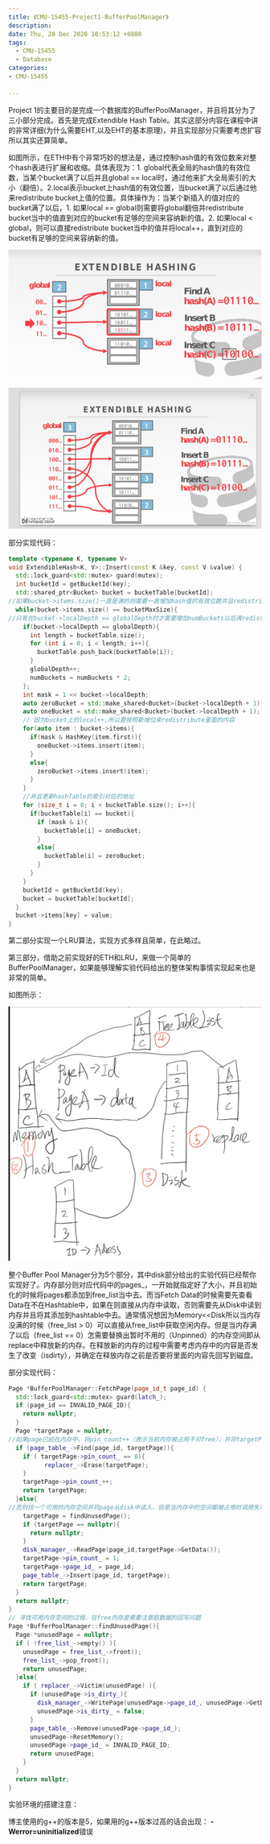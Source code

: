 ```yaml
---
title: 《CMU-15455-Project1-BufferPoolManager》
description:
date: Thu, 20 Dec 2020 10:53:12 +0800
tags:
  - CMU-15455
  - Database
categories:
- CMU-15455

---
```


Project 1的主要目的是完成一个数据库的BufferPoolManager，并且将其分为了三小部分完成。首先是完成Extendible Hash Table。其实这部分内容在课程中讲的非常详细(为什么需要EHT,以及EHT的基本原理)，并且实现部分只需要考虑扩容所以其实还算简单。

​	如图所示，在ETH中有个非常巧妙的想法是，通过控制hash值的有效位数来对整个hash表进行扩展和收缩。具体表现为：1. global代表全局的hash值的有效位数，当某个bucket满了以后并且global == local时，通过他来扩大全局索引的大小（翻倍）。2.local表示bucket上hash值的有效位置，当bucket满了以后通过他来redistribute  bucket上值的位置。具体操作为：当某个新插入的值对应的bucket满了以后，1. 如果local == global则需要将global翻倍并redistribute  bucket当中的值直到对应的bucket有足够的空间来容纳新的值。2. 如果local < global，则可以直接redistribute  bucket当中的值并将local++，直到对应的bucket有足够的空间来容纳新的值。

![1598871352804](img/1598871352804.png)



![1598871392742](img/1598871392742.png)

部分实现代码：

~~~c++
template <typename K, typename V>
void ExtendibleHash<K, V>::Insert(const K &key, const V &value) {
  std::lock_guard<std::mutex> guard(mutex);
  int bucketId = getBucketId(key);
  std::shared_ptr<Bucket> bucket = bucketTable[bucketId];
//如果bucket->items.size()一直是满的则需要一直增加hash值的有效位数并且redistribute
  while(bucket->items.size() == bucketMaxSize){
//只有在bucket->localDepth == globalDepth时才需要增加numBuckets以后再redistribute里面的内容，并且在bucketTable扩容的时候，只需要将里面的内容从头到位push_back就可以了（最中会redistribute）
    if(bucket->localDepth == globalDepth){
      int length = bucketTable.size();
      for (int i = 0; i < length; i++){
        bucketTable.push_back(bucketTable[i]);
      }
      globalDepth++;
      numBuckets = numBuckets * 2;
    };
    int mask = 1 << bucket->localDepth;
    auto zeroBucket = std::make_shared<Bucket>(bucket->localDepth + 1);
    auto oneBucket = std::make_shared<Bucket>(bucket->localDepth + 1);
	// 因为bucket上的local++,所以要按照新增位来redistribute里面的内容
    for(auto item : bucket->items){
      if(mask & HashKey(item.first)){
        oneBucket->items.insert(item);
      }
      else{
        zeroBucket->items.insert(item);
      }
    }
    //并且更新hashTable的索引对应的地址
    for (size_t i = 0; i < bucketTable.size(); i++){
      if(bucketTable[i] == bucket){
        if (mask & i){
          bucketTable[i] = oneBucket;
        }
        else{
          bucketTable[i] = zeroBucket;
        }
      }
    }
    bucketId = getBucketId(key);
    bucket = bucketTable[bucketId];
  }
  bucket->items[key] = value;  
}
~~~



第二部分实现一个LRU算法，实现方式多样且简单，在此略过。



第三部分，借助之前实现好的ETH和LRU，来做一个简单的BufferPoolManager，如果能够理解实验代码给出的整体架构事情实现起来也是非常的简单。

如图所示：

![D0143FCC1924238291A43446EAB0BF9E](img/D0143FCC1924238291A43446EAB0BF9E.png)

整个Buffer Pool Manager分为5个部分，其中disk部分给出的实验代码已经帮你实现好了。内存部分则对应代码中的pages_，一开始就指定好了大小，并且初始化的时候将pages都添加到free_list当中去。而当Fetch Data的时候需要先查看Data在不在Hashtable中，如果在则直接从内存中读取，否则需要先从Disk中读到内存并且将其添加到hashtable中去。通常情况想因为Memory<<Disk所以当内存没满的时候（free_list > 0）可以直接从free_list中获取空闲内存。但是当内存满了以后（free_list == 0）怎需要替换出暂时不用的（Unpinned）的内存空间即从replace中释放新的内存。在释放新的内存的过程中需要考虑内存中的内容是否发生了改变（isdirty），并确定在释放内存之前是否要将里面的内容先回写到磁盘。

部分实现代码：

~~~c++
Page *BufferPoolManager::FetchPage(page_id_t page_id) { 
  std::lock_guard<std::mutex> guard(latch_);
  if (page_id == INVALID_PAGE_ID){
    return nullptr;
  }
  Page *targetPage = nullptr;
//如果page已经在内存中，将pin_count++（表示当前内存被占用不可free），并将targetPage从replace中移除
  if (page_table_->Find(page_id, targetPage)){
    if ( targetPage->pin_count_ == 0){
          replacer_->Erase(targetPage);
    }
    targetPage->pin_count_++;
    return targetPage;
  }else{
//否则找一个可用的内存空间并将page从disk中读入，但是当内存中的空间都被占用时调用失败，返回bullptr      
    targetPage = findUnusedPage();
    if (targetPage == nullptr){
      return nullptr;
    } 
    disk_manager_->ReadPage(page_id,targetPage->GetData());
    targetPage->pin_count_ = 1;
    targetPage->page_id_ = page_id;
    page_table_->Insert(page_id, targetPage);
    return targetPage;
  }
  return nullptr; 
}
// 寻找可用内存空间的过程，在free内存是需要注意脏数据的回写问题
Page *BufferPoolManager::findUnusedPage(){
  Page *unusedPage = nullptr;
  if ( !free_list_->empty() ){
    unusedPage = free_list_->front();
    free_list_->pop_front();
    return unusedPage;
  }else{
    if ( replacer_->Victim(unusedPage) ){
      if (unusedPage->is_dirty_){
        disk_manager_->WritePage(unusedPage->page_id_, unusedPage->GetData());
        unusedPage->is_dirty_ = false;
      } 
      page_table_->Remove(unusedPage->page_id_);
      unusedPage->ResetMemory();
      unusedPage->page_id_ = INVALID_PAGE_ID;
      return unusedPage;
    }
  }
  return nullptr;
}

~~~

实验环境的搭建注意：

博主使用的g++的版本是5，如果用的g++版本过高的话会出现： **-Werror=uninitialized**错误
